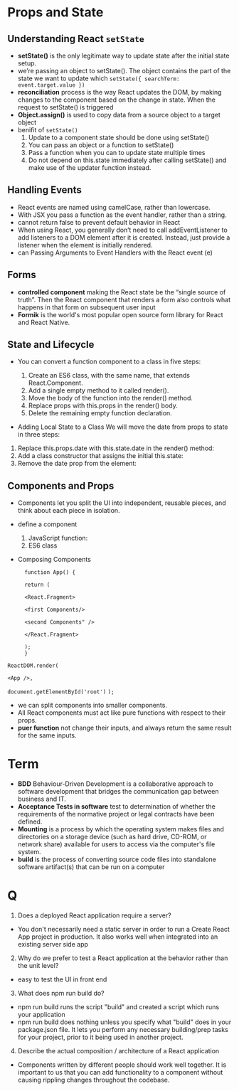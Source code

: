# Props and State

## Understanding React `setState`
* **setState()** is the only legitimate way to update state after the initial state setup. 
* we’re passing an object to setState(). The object contains the part of the state we want to update which ``setState({ searchTerm: event.target.value })``
* **reconciliation** process is the way React updates the DOM, by making changes to the component based on the change in state. When the request to setState() is triggered
* **Object.assign()** is used to copy data from a source object to a target object
* benifit of ``setState()``
    1. Update to a component state should be done using setState()
    2. You can pass an object or a function to setState()
    3. Pass a function when you can to update state multiple times
    4. Do not depend on this.state immediately after calling setState() and make use of the updater function instead.


## Handling Events
* React events are named using camelCase, rather than lowercase.
* With JSX you pass a function as the event handler, rather than a string.
* cannot return false to prevent default behavior in React
* When using React, you generally don’t need to call addEventListener to add listeners to a DOM element after it is created. Instead, just provide a listener when the element is initially rendered.
* can Passing Arguments to Event Handlers with the React event (e)


## Forms
* **controlled component** making the React state be the “single source of truth”. Then the React component that renders a form also controls what happens in that form on subsequent user input
* **Formik** is the world's most popular open source form library for React and React Native.

## State and Lifecycle

* You can convert a function component to a class in five steps:

    1. Create an ES6 class, with the same name, that extends React.Component.
    2. Add a single empty method to it called render().
    3. Move the body of the function into the render() method.
    4. Replace props with this.props in the render() body.
    5. Delete the remaining empty function declaration.

* Adding Local State to a Class We will move the date from props to state in three steps:
 1. Replace this.props.date with this.state.date in the render() method:
 2. Add a class constructor that assigns the initial this.state:
 3. Remove the date prop from the <calssName /> element:


## Components and Props
* Components let you split the UI into independent, reusable pieces, and think about each piece in isolation.
* define a component 
    1.  JavaScript function:
    2.  ES6 class 

* Composing Components

        function App() {

        return (

        <React.Fragment>

        <first Components/>

        <second Components" />

        </React.Fragment>

        );
        }


``ReactDOM.render(``

  ``<App />,``

  ``document.getElementById('root')``
``);``

*  we can split components into smaller components.
* All React components must act like pure functions with respect to their props.
* **puer function** not change their inputs, and always return the same result for the same inputs.


# Term
* **BDD** Behaviour-Driven Development is a collaborative approach to software development that bridges the communication gap between business and IT.
* **Acceptance Tests in software** test to  determination of whether the requirements of the normative project or legal contracts have been defined.
* **Mounting** is a process by which the operating system makes files and directories on a storage device (such as hard drive, CD-ROM, or network share) available for users to access via the computer's file system.
* **build** is the process of converting source code files into standalone software artifact(s) that can be run on a computer

# Q
1. Does a deployed React application require a server?
- You don't necessarily need a static server in order to run a Create React App project in production. It also works well when integrated into an existing server side app 

2. Why do we prefer to test a React application at the behavior rather than the unit level?
* easy to test the UI in front end
 
3. What does npm run build do?
- npm run build runs the script "build" and created a script which runs your application
- npm run build does nothing unless you specify what "build" does in your package.json file. It lets you perform any necessary building/prep tasks for your project, prior to it being used in another project.

4. Describe the actual composition / architecture of a React application
- Components written by different people should work well together. It is important to us that you can add functionality to a component without causing rippling changes throughout the codebase.
